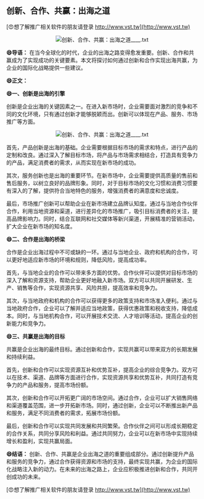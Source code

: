 ## **创新、合作、共赢：出海之道**

[😍想了解推广相关软件的朋友请登录 http://www.vst.tw](http://www.vst.tw)

 <center><img src="https://vst.tw/MP4/tuiguang/png/0.png" alt="创新、合作、共赢：出海之道____.txt"></center>

**😄导语：**
在当今全球化的时代，企业的出海之路变得愈发重要。创新、合作和共赢成为了实现成功的关键要素。本文将探讨如何通过创新和合作实现出海共赢，为企业的国际化战略提供一些建议。

**😄正文：**

**😄一、创新是出海的引擎**

创新是企业出海的关键因素之一。在进入新市场时，企业需要面对激烈的竞争和不同的文化环境，只有通过创新才能够脱颖而出。创新可以体现在产品、服务、市场推广等方面。

 <center><img src="https://vst.tw/MP4/tuiguang/png/3.png" alt="创新、合作、共赢：出海之道____.txt"></center>

首先，产品创新是出海的基础。企业需要根据目标市场的需求和特点，进行产品的定制和改良。通过深入了解目标市场，将产品与市场需求相结合，打造具有竞争力的产品，满足消费者的需求，从而实现在新市场的成功。

其次，服务创新也是出海的重要环节。在新市场中，企业需要提供高质量的售前和售后服务，以树立良好的品牌形象。同时，对于目标市场的文化习惯和消费习惯要有深入的了解，提供符合当地特色的服务，增强消费者的满意度和忠诚度。

最后，市场推广创新可以帮助企业在新市场建立品牌认知度。通过与当地合作伙伴合作，利用当地资源和渠道，进行差异化的市场推广，吸引目标消费者的关注，提高品牌影响力。同时，结合互联网和社交媒体等新兴渠道，开展精准的营销活动，扩大企业在新市场的知名度。

**😄二、合作是出海的桥梁**

合作是企业出海过程中不可或缺的一环。通过与当地企业、政府和机构的合作，可以更好地适应新市场的环境和规则，降低风险，提高成功率。

首先，与当地企业的合作可以带来多方面的优势。合作伙伴可以提供对目标市场的深入了解和资源支持，帮助企业更好地融入新市场。双方可以共同开展研发、生产、销售等合作，实现资源共享、风险共担，提高效率和竞争力。

其次，与当地政府和机构的合作可以获得更多的政策支持和市场准入便利。通过与当地政府合作，企业可以了解并适应当地政策，获得优惠政策和税收支持，降低成本。同时，与当地机构合作，可以开展技术交流、人才培训等活动，提高企业的创新能力和竞争力。

**😄三、共赢是出海的目标**

共赢是企业出海的最终目标。通过创新和合作，实现共赢可以带来双方的长期发展和持续利益。

首先，创新和合作可以实现资源互补和优势互补，提高企业的综合竞争力。双方可以在技术、渠道、品牌等方面进行合作，实现资源共享和优势互补，共同打造有竞争力的产品和服务，提高市场份额。

其次，创新和合作可以开拓更广阔的市场空间。通过合作，企业可以扩大销售网络和渠道覆盖范围，进一步开拓新市场。同时，通过创新，企业可以不断推出新产品和服务，满足不同消费者的需求，拓展市场份额。

最后，创新和合作可以实现共同发展和共同繁荣。合作伙伴之间可以形成长期稳定的合作关系，共同分享风险和利益。通过共同努力，企业可以在新市场中实现持续增长和盈利，实现共赢局面。

**😄结语：**
创新、合作、共赢是企业出海之道的重要组成部分。通过创新提升产品和服务的竞争力，通过合作获得资源和市场的支持，最终实现共赢，为企业的国际化战略注入新的动力。在未来的出海之路上，企业应积极推进创新和合作，共同开创成功的未来。

[😍想了解推广相关软件的朋友请登录 http://www.vst.tw](http://www.vst.tw)



